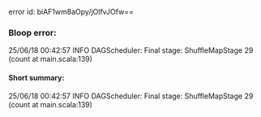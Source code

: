 error id: biAF1wm8aOpy/jOlfvJOfw==
### Bloop error:

25/06/18 00:42:57 INFO DAGScheduler: Final stage: ShuffleMapStage 29 (count at main.scala:139)
#### Short summary: 

25/06/18 00:42:57 INFO DAGScheduler: Final stage: ShuffleMapStage 29 (count at main.scala:139)
